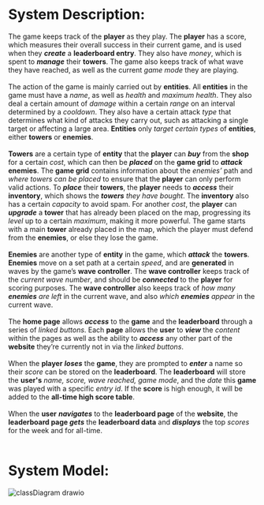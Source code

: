 # System Description:
The game keeps track of the **player** as they play. The **player** has a score, which measures their overall success in their current game, and is used when they **_create_** a **leaderboard entry**.
They also have _money_, which is spent to **_manage_** their **towers**. The game also keeps track of what wave they have reached, as well as the current _game mode_ they are playing.
<br>
<br>
The action of the game is mainly carried out by **entities**. All **entities** in the game must have a _name_, as well as _health_ and _maximum health_.
They also deal a certain amount of _damage_ within a certain _range_ on an interval determined by a _cooldown_.
They also have a certain attack _type_ that determines what kind of attacks they carry out, such as attacking a single target or affecting a large area.
**Entities** only _target certain types_ of **entities**, either **towers** or **enemies**.
<br>
<br>
**Towers** are a certain type of **entity** that the **player** can **_buy_** from the **shop** for a certain _cost_, which can then be **_placed_** on the **game grid** to **_attack_ enemies**.
The **game grid** contains information about the _enemies’_ path and _where towers can be placed_ to ensure that the **player** can only perform valid actions.
To **_place_** their **towers**, the **player** needs to **_access_** their **inventory**, which shows the _**towers** they have bought_.
The **inventory** also has a certain _capacity_ to avoid spam.
For another _cost_, the **player** can **_upgrade_** a **tower** that has already been placed on the map, progressing its _level_ up to a certain _maximum_, making it more powerful.
The game starts with a main **tower** already placed in the map, which the player must defend from the **enemies**, or else they lose the game.
<br>
<br>
**Enemies** are another type of **entity** in the game, which **_attack_** the **towers**.
**Enemies** move on a set path at a certain _speed_, and are **generated** in waves by the game’s **wave controller**.
The **wave controller** keeps track of the _current wave number_, and should be **_connected_** to the **player** for scoring purposes.
The **wave controller** also keeps track of _how many **enemies** are left_ in the current wave, and also _which **enemies** appear_ in the current wave.
<br>
<br>
The **home page** allows **_access_** to the **game** and the **leaderboard** through a series of _linked buttons_.
Each **page** allows the **user** to **_view_** the _content_ within the pages as well as the ability to **_access_** any other part of the **website** they’re currently not in via the _linked buttons_.
<br>
<br>
When the **player** **_loses_** the **game**, they are prompted to **_enter_** a name so their _score_ can be stored on the **leaderboard**.
The **leaderboard** will store the **user's** _name, score, wave reached, game mode_, and the _date_ this **game** was played with a specific _entry id_.
If the **score** is high enough, it will be added to the **all-time high score table**.
<br>
<br>
When the **user** **_navigates_** to the **leaderboard page** of the **website**, the **leaderboard page _gets_** the **leaderboard data** and **_displays_** the top _scores_ for the week and for all-time.
<br>
<br>
# System Model:
![classDiagram drawio](https://github.com/NoomMiner/Ducks-Bath-Defense/assets/145489308/c19440cf-5c8d-4257-8504-fd82fcb93e75)

